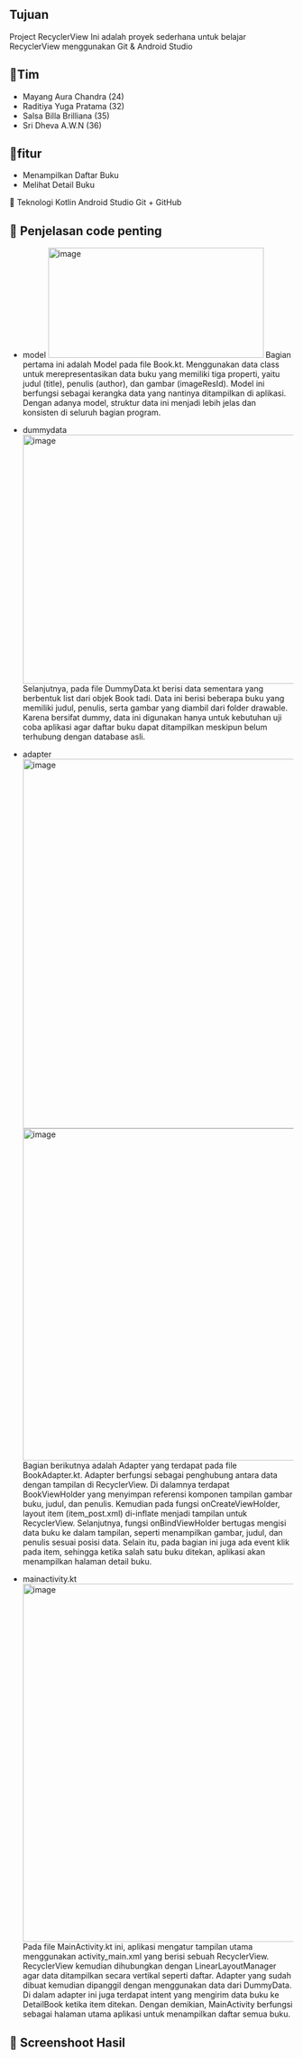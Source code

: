 ## Tujuan 

Project RecyclerView Ini adalah proyek sederhana untuk belajar RecyclerView menggunakan Git & Android Studio

##  👥Tim 
- Mayang Aura Chandra (24)
- Raditiya Yuga Pratama (32)
- Salsa Billa Brilliana (35)
- Sri Dheva A.W.N (36)

## 📲fitur
- Menampilkan Daftar Buku
- Melihat Detail Buku

🔧 Teknologi Kotlin Android Studio Git + GitHub

## 📸 Penjelasan code penting
- model
  <img width="382" height="195" alt="image" src="https://github.com/user-attachments/assets/00a5dd04-a66d-4dce-98d5-c4f02b22f2a3" />
  Bagian pertama ini adalah Model pada file Book.kt. Menggunakan data class untuk merepresentasikan data buku yang memiliki tiga properti, yaitu judul (title), penulis (author), dan gambar (imageResId). Model ini berfungsi sebagai kerangka data yang nantinya ditampilkan di aplikasi. Dengan adanya model, struktur data ini menjadi lebih jelas dan konsisten di seluruh bagian program.

- dummydata
  <img width="653" height="441" alt="image" src="https://github.com/user-attachments/assets/3a1b2410-a646-46ac-9d46-7605d7114f79" />
  Selanjutnya, pada file DummyData.kt berisi data sementara yang berbentuk list dari objek Book tadi. Data ini berisi beberapa buku yang memiliki judul, penulis, serta gambar yang diambil dari folder drawable. Karena bersifat dummy, data ini digunakan hanya untuk kebutuhan uji coba aplikasi agar daftar buku dapat ditampilkan meskipun belum terhubung dengan database asli.

- adapter
  <img width="992" height="654" alt="image" src="https://github.com/user-attachments/assets/a6a78bef-90a4-47ba-8ae4-23a2c3d44495" />
  <img width="844" height="588" alt="image" src="https://github.com/user-attachments/assets/6e4ed6f5-c091-4c3f-9e30-929162a6b46d" />
  Bagian berikutnya adalah Adapter yang terdapat pada file BookAdapter.kt. Adapter berfungsi sebagai penghubung antara data dengan tampilan di RecyclerView. Di dalamnya terdapat BookViewHolder yang menyimpan referensi komponen tampilan gambar buku, judul, dan penulis. Kemudian pada fungsi onCreateViewHolder, layout item (item_post.xml) di-inflate menjadi tampilan untuk RecyclerView. Selanjutnya, fungsi onBindViewHolder bertugas mengisi data buku ke dalam tampilan, seperti menampilkan gambar, judul, dan penulis sesuai posisi data. Selain itu, pada bagian ini juga ada event klik pada item, sehingga ketika salah satu buku ditekan, aplikasi akan menampilkan halaman detail buku.

- mainactivity.kt
  <img width="832" height="634" alt="image" src="https://github.com/user-attachments/assets/0d82aa85-d474-412b-bb00-04fb74dba1c5" />
  Pada file MainActivity.kt ini, aplikasi mengatur tampilan utama menggunakan activity_main.xml yang berisi sebuah RecyclerView. RecyclerView kemudian dihubungkan dengan LinearLayoutManager agar data ditampilkan secara vertikal seperti daftar. Adapter yang sudah dibuat kemudian dipanggil dengan menggunakan data dari DummyData. Di dalam adapter ini juga terdapat intent yang mengirim data buku ke DetailBook ketika item ditekan. Dengan demikian, MainActivity berfungsi sebagai halaman utama aplikasi untuk menampilkan daftar semua buku.




## 📸 Screenshoot Hasil
